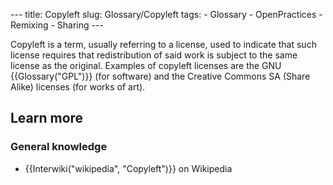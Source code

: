 --- title: Copyleft slug: Glossary/Copyleft tags: - Glossary - OpenPractices - Remixing - Sharing ---

Copyleft is a term, usually referring to a license, used to indicate that such license requires that redistribution of said work is subject to the same license as the original. Examples of copyleft licenses are the GNU {{Glossary("GPL")}} (for software) and the Creative Commons SA (Share Alike) licenses (for works of art).

Learn more
----------

### General knowledge

-   {{Interwiki("wikipedia", "Copyleft")}} on Wikipedia
